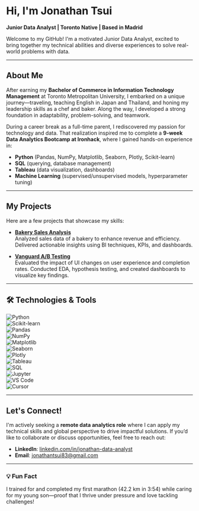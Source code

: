 # Hi, I'm Jonathan Tsui  
**Junior Data Analyst | Toronto Native | Based in Madrid**  

Welcome to my GitHub! I'm a motivated Junior Data Analyst, excited to bring together my technical abilities and diverse experiences to solve real-world problems with data.  

---

## About Me  
After earning my **Bachelor of Commerce in Information Technology Management** at Toronto Metropolitan University, I embarked on a unique journey—traveling, teaching English in Japan and Thailand, and honing my leadership skills as a chef and baker. Along the way, I developed a strong foundation in adaptability, problem-solving, and teamwork.  

During a career break as a full-time parent, I rediscovered my passion for technology and data. That realization inspired me to complete a **9-week Data Analytics Bootcamp at Ironhack**, where I gained hands-on experience in:  
- **Python** (Pandas, NumPy, Matplotlib, Seaborn, Plotly, Scikit-learn)  
- **SQL** (querying, database management)  
- **Tableau** (data visualization, dashboards)  
- **Machine Learning** (supervised/unsupervised models, hyperparameter tuning)  

---

## My Projects  
Here are a few projects that showcase my skills:  

- **[Bakery Sales Analysis](https://github.com/tsuijonathan/bakery_sales_analysis)**  
  Analyzed sales data of a bakery to enhance revenue and efficiency. Delivered actionable insights using BI techniques, KPIs, and dashboards.  

- **[Vanguard A/B Testing](https://github.com/tsuijonathan/vanguard-ab-test)**  
  Evaluated the impact of UI changes on user experience and completion rates. Conducted EDA, hypothesis testing, and created dashboards to visualize key findings.  

---

## 🛠️ Technologies & Tools  
![Python](https://img.shields.io/badge/Python-3776AB?style=for-the-badge&logo=python&logoColor=white)  
![Scikit-learn](https://img.shields.io/badge/Scikit--learn-F7931E?style=for-the-badge&logo=scikit-learn&logoColor=white)  
![Pandas](https://img.shields.io/badge/Pandas-150458?style=for-the-badge&logo=pandas&logoColor=white)  
![NumPy](https://img.shields.io/badge/NumPy-013243?style=for-the-badge&logo=numpy&logoColor=white)  
![Matplotlib](https://img.shields.io/badge/Matplotlib-11557C?style=for-the-badge)  
![Seaborn](https://img.shields.io/badge/Seaborn-3776AB?style=for-the-badge)  
![Plotly](https://img.shields.io/badge/Plotly-3F4F75?style=for-the-badge&logo=plotly&logoColor=white)  
![Tableau](https://img.shields.io/badge/Tableau-E97627?style=for-the-badge&logo=tableau&logoColor=white)  
![SQL](https://img.shields.io/badge/SQL-025E8C?style=for-the-badge)  
![Jupyter](https://img.shields.io/badge/Jupyter-F37626?style=for-the-badge&logo=jupyter&logoColor=white)  
![VS Code](https://img.shields.io/badge/VS%20Code-007ACC?style=for-the-badge&logo=visual-studio-code&logoColor=white)  
![Cursor](https://img.shields.io/badge/Cursor-555555?style=for-the-badge)  

---

## Let's Connect!  
I'm actively seeking a **remote data analytics role** where I can apply my technical skills and global perspective to drive impactful solutions. If you’d like to collaborate or discuss opportunities, feel free to reach out:  

- **LinkedIn**: [linkedin.com/in/jonathan-data-analyst](https://www.linkedin.com/in/jonathan-data-analyst)  
- **Email**: jonathantsui83@gmail.com  

---

### 💡 Fun Fact  
I trained for and completed my first marathon (42.2 km in 3:54) while caring for my young son—proof that I thrive under pressure and love tackling challenges!  
